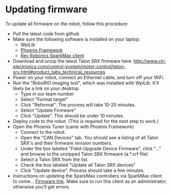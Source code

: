 # Updating firmware

To update all firmware on the robot, follow this procedure:
- Pull the latest code from github
- Make sure the following software is installed on your laptop:
    - WpiLib
    - [Phoenix Framework](http://www.ctr-electronics.com/hro.html#product_tabs_technical_resources)
    - [Rev Roborics SparkMax client](https://www.revrobotics.com/sparkmax-software/)
- Download and unzip the latest Talon SRX firmware here: http://www.ctr-electronics.com/control-system/motor-control/talon-srx.html#product_tabs_technical_resources
- Power on your robot, connect an Ethernet cable, and turn off your WiFi.
- Run the "RoboRIO imaging tool", which was installed with WpiLib.  It'll likely be a link on your desktop.
    - Type in our team number
    - Select "Format target"
    - Click "Reformat".  The process will take 10-20 minutes.
    - Select "Update Firmware"
    - Click "Update".  This should be under 10 minutes.
- Deploy code to the robot.  (This is required for the next step to work.)
- Open the Phoenix Tuner (came with Phoenix Framework)
    - Connect to the robot.  
    - Open the "CAN Devices" tab.  You should see a listing of all Talon SRX's and their firmware revision numbers.
    - Under the box labeled "Field-Upgrade Device Firmware", click "..." and browse to the unzipped Talon SRX firmware (a *.crf file)
    - Select a Talon SRX from the list.
    - Check the box labeled "Update all Talon SRX devices"
    - Click "Update device".  Process should take a few minutes.
- Instructions on updating the SparkMax controllers via SparkMax client to come... [Firmware link](https://www.revrobotics.com/sparkmax-software/). Make sure to run this client as an administrator; otherwise you'll get errors.
